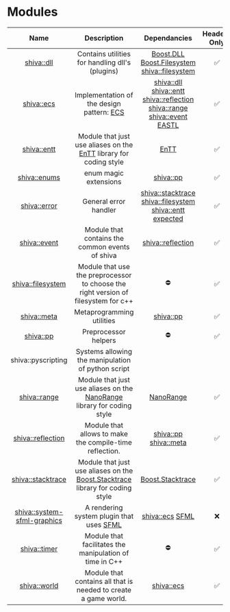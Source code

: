 # Modules

| Name | Description | Dependancies | Header-Only | Plugins | Script | Authors | Contributors |
| :---: | :---: | :---: | :---: | :---: | :---: | :---: | :---: |
| [shiva::dll](shiva-dll.md) | Contains      utilities for handling dll's \(plugins\) | [Boost.DLL](https://github.com/boostorg/dll) [Boost.Filesystem](https://github.com/boostorg/filesystem) [shiva::filesystem](shiva-filesystem.md) | ✅ | ❌ | ❌ | [Milerius](https://github.com/Milerius) | [    Doom](https://github.com/Doom) |
| [shiva::ecs](shiva-ecs.md) | Implementation of the design pattern: [ECS](https://en.wikipedia.org/wiki/Entity–component–system) | [shiva::dll](shiva-dll.md) [shiva::entt](shiva-entt.md) [shiva::reflection](shiva-reflection.md) [shiva::range](shiva-range.md) [shiva::event](shiva-event.md) [EASTL](https://github.com/electronicarts/EASTL) | ✅ | ❌ | ❌ | [Milerius](https://github.com/Milerius) | [Milerius](https://github.com/Milerius) |
| [shiva::entt](shiva-entt.md) | Module that just use aliases on the [EnTT](https://github.com/skypjack/entt) library for coding style | [EnTT](https://github.com/skypjack/entt) | ✅ | ❌ | ❌ | [Milerius](https://github.com/Milerius) | [    Milerius](https://github.com/Milerius) |
| [shiva::enums](shiva-enums.md) | enum magic extensions | [shiva::pp](shiva-pp.md) | ✅ | ❌ | ❌ | [Doom](https://github.com/doom) | [Doom](https://github.com/doom) [Milerius](https://github.com/Milerius) |
| [shiva::error](shiva-error.md) | General error handler | [shiva::stacktrace](http://confluence.slyris.eu/display/SHIV/shiva%3A%3Astacktrace) [shiva::filesystem](http://confluence.slyris.eu/display/SHIV/shiva%3A%3Afilesystem) [shiva::entt](http://confluence.slyris.eu/display/SHIV/shiva%3A%3Aentt) [expected](https://github.com/TartanLlama/expected) | ✅ | ❌ | ❌ | [Milerius](https://github.com/Milerius) | [Milerius](https://github.com/Milerius) |
| [shiva::event](shiva-event.md) | Module that contains the common events of shiva | [shiva::reflection](shiva-reflection.md) | ✅ | ❌ | ❌ | [Milerius](https://github.com/Milerius) | [Milerius](https://github.com/Milerius) |
| [shiva::filesystem](shiva-filesystem.md) | Module that use the preprocessor to choose the right version of filesystem for c++ | ⛔ | ✅ | ❌ | ❌ | [Milerius](https://github.com/Milerius) | [Milerius](https://github.com/Milerius) |
| [shiva::meta](shiva-meta.md) | Metaprogramming utilities | [shiva::pp](http://confluence.slyris.eu/display/SHIV/shiva%3A%3App) | ✅ | ❌ | ❌ | [Doom](https://github.com/doom) | [Doom](https://github.com/doom) [Milerius](https://github.com/Milerius) |
| [shiva::pp](shiva-pp.md) | Preprocessor helpers | ⛔ | ✅ | ❌ | ❌ | [Doom](https://github.com/doom) | [Doom](https://github.com/doom) [Milerius](https://github.com/Milerius) |
| shiva::pyscripting | Systems allowing the manipulation of python script |  |  |  |  |  |  |
| [shiva::range](shiva-range.md) | Module that just use aliases on the [NanoRange](https://github.com/tcbrindle/NanoRange) library for coding style | [NanoRange](https://github.com/tcbrindle/NanoRange) | ✅ | ❌ | ❌ | [Milerius](https://github.com/Milerius) | [Milerius](https://github.com/Milerius) |
| [shiva::reflection](shiva-reflection.md) | Module that allows to make the compile-time reflection. | [shiva::pp](http://confluence.slyris.eu/display/SHIV/shiva%3A%3App) [shiva::meta](http://confluence.slyris.eu/display/SHIV/shiva%3A%3Ameta) | ✅ | ❌ | ❌ | [Doom](https://github.com/doom) | [Doom](https://github.com/doom) [Milerius](https://github.com/Milerius) |
| [shiva::stacktrace](shiva-stacktrace.md) | Module that just use aliases on the [Boost.Stacktrace](https://github.com/boostorg/stacktrace) library for coding style | [Boost.Stacktrace](https://github.com/boostorg/stacktrace) | ✅ | ❌ | ❌ | [Milerius](https://github.com/Milerius) | [Milerius](https://github.com/Milerius) |
| [shiva::system-sfml-graphics](shiva-sfml/shiva-system-sfml-graphics.md) | A rendering system plugin that uses [SFML](https://www.sfml-dev.org/index-fr.php) | [shiva::ecs](http://confluence.slyris.eu/display/SHIV/shiva%3A%3Aecs) [SFML](https://www.sfml-dev.org/index-fr.php) | ❌ | ✅ | ❌ | [Milerius](https://github.com/Milerius) | [Milerius](https://github.com/Milerius) |
| [shiva::timer](shiva-timer.md) | Module that facilitates the manipulation of time in C++ | ⛔ | ✅ | ❌ | ❌ | [Milerius](https://github.com/Milerius) | [Milerius](https://github.com/Milerius) |
| [shiva::world](shiva-world.md) | Module that contains all that is needed to create a game world. | [shiva::ecs](http://confluence.slyris.eu/display/SHIV/shiva%3A%3Aecs) | ✅ | ❌ | ❌ | [Milerius](https://github.com/Milerius) | [Milerius](https://github.com/Milerius) |

